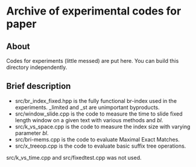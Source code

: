 # Archive of experimental codes for paper

## About

Codes for experiments (little messed) are put here.
You can build this directory independently.

## Brief description

- src/br_index_fixed.hpp is the fully functional br-index used in the experiments. _limited and _st are unimportant byproducts.
- src/window_slide.cpp is the code to measure the time to slide fixed length window on a given text with various methods and *bl*.
- src/k_vs_space.cpp is the code to measure the index size with varying parameter *bl*.
- src/bri-mems.cpp is the code to evaluate Maximal Exact Matches.
- src/x_treeop.cpp is the code to evaluate basic suffix tree operations.

src/k_vs_time.cpp and src/fixedtest.cpp was not used.
